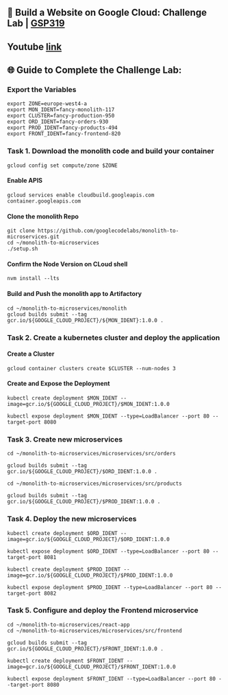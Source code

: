 ## 🚀 Build a Website on Google Cloud: Challenge Lab | [GSP319](https://www.cloudskillsboost.google/catalog_lab/2692)

## Youtube [link](https://youtu.be/Xt2pCDagCM4)

## 🌐 **Guide to Complete the Challenge Lab:**

### Export the Variables ###
```
export ZONE=europe-west4-a
export MON_IDENT=fancy-monolith-117
export CLUSTER=fancy-production-950
export ORD_IDENT=fancy-orders-930
export PROD_IDENT=fancy-products-494
export FRONT_IDENT=fancy-frontend-820
```
### Task 1. Download the monolith code and build your container ###
```
gcloud config set compute/zone $ZONE
```
#### Enable APIS ####
```
gcloud services enable cloudbuild.googleapis.com container.googleapis.com
```
#### Clone the monolith Repo ####
```
git clone https://github.com/googlecodelabs/monolith-to-microservices.git
cd ~/monolith-to-microservices
./setup.sh
```
#### Confirm the Node Version on CLoud shell ####
```
nvm install --lts
```
#### Build and Push the monolith app to Artifactory ####
```
cd ~/monolith-to-microservices/monolith
gcloud builds submit --tag gcr.io/${GOOGLE_CLOUD_PROJECT}/${MON_IDENT}:1.0.0 .
```

### Task 2. Create a kubernetes cluster and deploy the application ###
#### Create a Cluster ####
```
gcloud container clusters create $CLUSTER --num-nodes 3
```
#### Create and Expose the Deployment ####
```
kubectl create deployment $MON_IDENT --image=gcr.io/${GOOGLE_CLOUD_PROJECT}/$MON_IDENT:1.0.0
```
```
kubectl expose deployment $MON_IDENT --type=LoadBalancer --port 80 --target-port 8080
```

### Task 3. Create new microservices ###
```
cd ~/monolith-to-microservices/microservices/src/orders
```
```
gcloud builds submit --tag gcr.io/${GOOGLE_CLOUD_PROJECT}/$ORD_IDENT:1.0.0 .
```
```
cd ~/monolith-to-microservices/microservices/src/products
```
```
gcloud builds submit --tag gcr.io/${GOOGLE_CLOUD_PROJECT}/$PROD_IDENT:1.0.0 .
```

### Task 4. Deploy the new microservices ###
```
kubectl create deployment $ORD_IDENT --image=gcr.io/${GOOGLE_CLOUD_PROJECT}/$ORD_IDENT:1.0.0
```
```
kubectl expose deployment $ORD_IDENT --type=LoadBalancer --port 80 --target-port 8081
```
```
kubectl create deployment $PROD_IDENT --image=gcr.io/${GOOGLE_CLOUD_PROJECT}/$PROD_IDENT:1.0.0
```
```
kubectl expose deployment $PROD_IDENT --type=LoadBalancer --port 80 --target-port 8082
```
### Task 5. Configure and deploy the Frontend microservice ###
```
cd ~/monolith-to-microservices/react-app
cd ~/monolith-to-microservices/microservices/src/frontend
```

```
gcloud builds submit --tag gcr.io/${GOOGLE_CLOUD_PROJECT}/$FRONT_IDENT:1.0.0 .
```
```
kubectl create deployment $FRONT_IDENT --image=gcr.io/${GOOGLE_CLOUD_PROJECT}/$FRONT_IDENT:1.0.0
```
```
kubectl expose deployment $FRONT_IDENT --type=LoadBalancer --port 80 --target-port 8080
```
